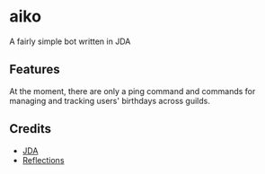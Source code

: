 # aiko

A fairly simple bot written in JDA

## Features

At the moment, there are only a ping command and commands for managing and tracking users' birthdays across guilds.

## Credits
 - [JDA](https://github.com/DV8FromTheWorld/JDA)
 - [Reflections](https://github.com/ronmamo/reflections)